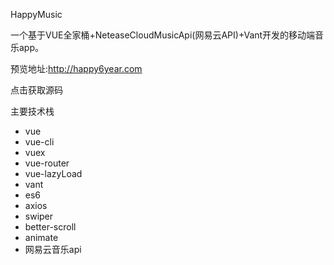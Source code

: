 HappyMusic

一个基于VUE全家桶+NeteaseCloudMusicApi(网易云API)+Vant开发的移动端音乐app。

预览地址:http://happy6year.com



点击获取源码

主要技术栈

- vue
- vue-cli
- vuex
- vue-router
- vue-lazyLoad
- vant
- es6
- axios
- swiper
- better-scroll
- animate
- 网易云音乐api


